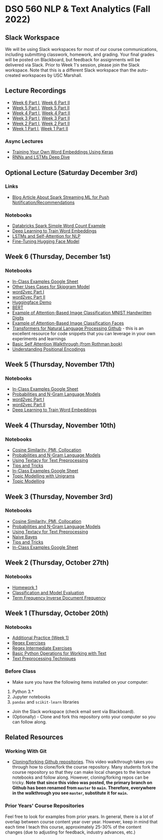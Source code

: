 # DSO 560 NLP & Text Analytics (Fall 2022)

## Slack Workspace
We will be using Slack workspaces for most of our course communications, including submitting classwork, homework, and grading. Your final grades will be posted on Blackboard, but feedback for assignments will be delivered via Slack. Prior to Week 1's session, please join the Slack workspace. 
Note that this is a different Slack workspace than the auto-created workspaces by USC Marshall.

## Lecture Recordings
* [Week 6 Part I](https://usc.zoom.us/rec/share/iyZqWpRPYoFkFbOlul5TrMz1RpJPdOEcMfdAFbuM4AHy-jFjF3E3HeHX4VvgmufF.6LPu5xOkLc_8_pnG?startTime=1669948214000), [Week 6 Part II](https://usc.zoom.us/rec/share/iyZqWpRPYoFkFbOlul5TrMz1RpJPdOEcMfdAFbuM4AHy-jFjF3E3HeHX4VvgmufF.6LPu5xOkLc_8_pnG?startTime=1669958446000)
* [Week 5 Part I](https://usc.zoom.us/rec/share/Sy7dm16dj5OgTGiuxGa6DowpjnpGXUd1d7Q1CXuuZbjUvwfVJifBgilYPxEAiTWk.Kv8m9ubYQr8bDYgl?startTime=1668738718000),
[Week 5 Part II](https://usc.zoom.us/rec/share/VW940Okdpal0Yzyyz5WQSIEuk8cPIbOwPHrDpjOlG60roeZKCrgjHRfXOcfxdBuf.-1jBeVlyb42cMQ-5?startTime=1668747330000)
* [Week 4 Part I](https://usc.zoom.us/rec/share/CGXAyra8UwfyzxypETiqUjDXAX8SgMElCuGbuFsVQlhFlfo5Pd946k6an9_UtXQm.pUslvTLUGHJOz3Nk?startTime=1668133872000), [Week 4 Part II](https://usc.zoom.us/rec/share/CGXAyra8UwfyzxypETiqUjDXAX8SgMElCuGbuFsVQlhFlfo5Pd946k6an9_UtXQm.pUslvTLUGHJOz3Nk?startTime=1668144420000)
* [Week 3 Part I](https://usc.zoom.us/rec/share/u0NN7xtZXHa8-paLNa-B_hZhcxsN8GZ-yd5kVWo_JQKbm_xebqneWzsm1ahHzdoB.zCR8e33-SEM1YoOq?startTime=1667525429000), [Week 3 Part II](https://usc.zoom.us/rec/share/u0NN7xtZXHa8-paLNa-B_hZhcxsN8GZ-yd5kVWo_JQKbm_xebqneWzsm1ahHzdoB.zCR8e33-SEM1YoOq?startTime=1667534474000)
* [Week 2 Part I](https://usc.zoom.us/rec/share/Mj2aTkwUulaE3YKFky3BV01Lnys_5oaWcBxmIXtRSeK4x0vHL8sR312f-H88YEw.BuDBF--SJjX9qhL6?startTime=1666920613000), [Week 2 Part II](https://usc.zoom.us/rec/share/Mj2aTkwUulaE3YKFky3BV01Lnys_5oaWcBxmIXtRSeK4x0vHL8sR312f-H88YEw.BuDBF--SJjX9qhL6?startTime=1666929430000)
* [Week 1 Part I](https://usc.zoom.us/rec/share/yTsORhwrZypUVzg5CICGRJKvDOy0sfDiAWaxCvVBjaywh1tHjFTzVBxHxVSFOgi3.sOwkNasb5G0Ci3YD?startTime=1666315958000), [Week 1 Part II](https://usc.zoom.us/rec/share/yTsORhwrZypUVzg5CICGRJKvDOy0sfDiAWaxCvVBjaywh1tHjFTzVBxHxVSFOgi3.sOwkNasb5G0Ci3YD?startTime=1666324360000)
### Async Lectures

* [Training Your Own Word Embeddings Using Keras](https://youtu.be/Wp-Wb456kSU)
* [RNNs and LSTMs Deep Dive](https://youtu.be/Bt9zoPMzZZQ)

## Optional Lecture (Saturday December 3rd)

### Links
- [Blog Article About Spark Streaming ML for Push Notification/Recommendations](https://headspace.medium.com/infrastructure-design-for-real-time-machine-learning-inference-e140793d6741)
### Notebooks
- [Databricks Spark Simple Word Count Example](https://databricks-prod-cloudfront.cloud.databricks.com/public/4027ec902e239c93eaaa8714f173bcfc/5232729486082968/1540886924384845/4388619205012290/latest.html)
- [Deep Learning to Train Word Embeddings](https://colab.research.google.com/drive/18QPwKMJgulU0wpSKWmUJy9zsJfKRNe0I?usp=sharing)
- [LSTMs and Self-Attention for NLP](https://colab.research.google.com/drive/1YJ7nFGIyjuyUaUHcTs6HrMXr2QzUXiDc?usp=sharing)
- [Fine-Tuning Hugging Face Model](https://colab.research.google.com/drive/1IZ1StimGzh1saoV3Xt9wldPE8lX-bbtX?usp=sharing)


## Week 6 (Thursday, December 1st)
### Notebooks
- [In-Class Examples Google Sheet](https://docs.google.com/spreadsheets/d/1H0hRGyTIBzr-n6A0RSSuvUZ2EFgYoVTa1V12yIjIzCk/edit?usp=sharing)
- [Other Uses Cases for Skipgram Model](https://docs.google.com/presentation/d/1P4uI0SANb_qvl1NXoC8ywS6S1FGg8DXNwwqETx8MbpA/edit?usp=sharing)
- [word2vec Part I](https://colab.research.google.com/drive/1KEhGi7yVGYhIIS2UQ6GLDjSMOTZZWjcf?usp=sharing)
- [word2vec Part II](https://colab.research.google.com/drive/1G4953SyzdwfXR19kZcsjwTy1efEvOrGb?usp=sharing)
- [Huggingface Demo](https://colab.research.google.com/drive/1kP0VUyBipYV4WXE4JeDGxlU9uZRl9EjY)
- [BERT](https://docs.google.com/presentation/d/1CTYSvuGGCElHVcpA9hvGlPgOT6p1XHeRyy71UaJkUnM/edit#slide=id.g104fc23bf1f_0_30)
- [Example of Attention-Based Image Classification MNIST Handwritten Digits](https://github.com/ychennay/attention-facial-recognition/blob/master/MNIST%20Class%20Activation%20Heatmap%20Example.ipynb)
- [Example of Attention-Based Image Classification Faces](https://github.com/ychennay/attention-facial-recognition/blob/master/Vanilla%20Self%20Attention.ipynb)
- [Transformers for Natural Language Processing Github](https://github.com/PacktPublishing/Transformers-for-Natural-Language-Processing) - this is an excellent resource for code snippets that you can leverage in your own experiments and learnings
- [Basic Self Attention Walkthrough (from Rothman book)](https://colab.research.google.com/drive/1VKcVEULBPYQ42uwMCcNzczmsGXoSGZt1?usp=sharing)
- [Understanding Positional Encodings](https://colab.research.google.com/drive/1P1-SDViNp3NFVQ9Z6NtDIrSjBH7pVCTP?usp=sharing)

## Week 5 (Thursday, November 17th)
### Notebooks
- [In-Class Examples Google Sheet](https://docs.google.com/spreadsheets/d/1H0hRGyTIBzr-n6A0RSSuvUZ2EFgYoVTa1V12yIjIzCk/edit?usp=sharing)
- [Probabilities and N-Gram Language Models](https://colab.research.google.com/drive/1j_HwFNjYlkZJeNQosBZYocm7SQaV295k#scrollTo=aWHUN2m1KShX)
- [word2vec Part I](https://colab.research.google.com/drive/1KEhGi7yVGYhIIS2UQ6GLDjSMOTZZWjcf?usp=sharing)
- [word2vec Part II](https://colab.research.google.com/drive/1G4953SyzdwfXR19kZcsjwTy1efEvOrGb?usp=sharing)
- [Deep Learning to Train Word Embeddings](https://colab.research.google.com/drive/18QPwKMJgulU0wpSKWmUJy9zsJfKRNe0I?usp=sharing)

## Week 4 (Thursday, November 10th)
### Notebooks
- [Cosine Similarity, PMI, Collocation](https://colab.research.google.com/drive/1lII4A-7k5ldeM-kxJKCXSjQm--VmOry-?usp=sharing)
- [Probabilities and N-Gram Language Models](https://colab.research.google.com/drive/1j_HwFNjYlkZJeNQosBZYocm7SQaV295k#scrollTo=aWHUN2m1KShX)
- [Using Textacy for Text Preprocessing](https://colab.research.google.com/drive/11CcA0IPWKrRRGUwhqADo2tSW5uk0CAwN?usp=sharing)
- [Tips and Tricks](https://colab.research.google.com/drive/1JEj3tF69_B0XSYNyt9Oei4DSxPqVcaad?usp=sharing)
- [In-Class Examples Google Sheet](https://docs.google.com/spreadsheets/d/1H0hRGyTIBzr-n6A0RSSuvUZ2EFgYoVTa1V12yIjIzCk/edit?usp=sharing)
- [Topic Modelling with Unigrams](https://colab.research.google.com/drive/1mTl6HTTwJmrbqdfkwpHRzifO_vkv6m4I?usp=sharing)
- [Topic Modelling](https://colab.research.google.com/drive/1tnH3a_DtbpMlXUr_X09ezOL2c4ekoNfx?usp=sharing)

## Week 3 (Thursday, November 3rd)
### Notebooks
- [Cosine Similarity, PMI, Collocation](https://colab.research.google.com/drive/1lII4A-7k5ldeM-kxJKCXSjQm--VmOry-?usp=sharing)
- [Probabilities and N-Gram Language Models](https://colab.research.google.com/drive/1j_HwFNjYlkZJeNQosBZYocm7SQaV295k#scrollTo=aWHUN2m1KShX)
- [Using Textacy for Text Preprocessing](https://colab.research.google.com/drive/11CcA0IPWKrRRGUwhqADo2tSW5uk0CAwN?usp=sharing)
- [Naive Bayes](https://colab.research.google.com/drive/1J2XfQEafCLQKO4AVVHeqCVg4nyC74E86?usp=sharing)
- [Tips and Tricks](https://colab.research.google.com/drive/1JEj3tF69_B0XSYNyt9Oei4DSxPqVcaad?usp=sharing)
- [In-Class Examples Google Sheet](https://docs.google.com/spreadsheets/d/1H0hRGyTIBzr-n6A0RSSuvUZ2EFgYoVTa1V12yIjIzCk/edit?usp=sharing)


## Week 2 (Thursday, October 27th)
### Notebooks
- [Homework 1](https://colab.research.google.com/drive/1ZM6EjZdn9z89rzAoue1EYFkN5VkEFNh7?usp=sharing)
- [Classification and Model Evaluation](https://colab.research.google.com/drive/10DnvTA4NvRc1zdYEqZ78Oqv23GqG8BaV?usp=sharing)
- [Term Frequency Inverse Document Frequency](https://colab.research.google.com/drive/1LleH5ZBh9E3kXWAc7a26dYrMGfVz3qXa?usp=sharing)

## Week 1 (Thursday, October 20th)
### Notebooks
- [Additional Practice (Week 1)](https://colab.research.google.com/drive/188c831NLwIJDxOq9gNrr8cetRGeLvyR_?usp=sharing)
- [Regex Exercises](https://colab.research.google.com/drive/1HlAVLTZ0S9qbOlp9NuSarBQpbCe9--hx?usp=sharing)
- [Regex Intermediate Exercises](https://colab.research.google.com/drive/1dFfpoD-7q9bsVUU43W4fhhMRtyTbElLg?usp=sharing)
- [Basic Python Operations for Working with Text](https://colab.research.google.com/drive/1zbS7dyHFexweHXduZxgGpVdRewKf4WJq?usp=sharing)
- [Text Preprocessing Techniques](https://colab.research.google.com/drive/1XGXVjLVd3GuGiC6IHJZ59RONa7jgGHsv?usp=sharing)

### Before Class
* Make sure you have the following items installed on your computer:
1. Python 3.*
2. Jupyter notebooks
3. `pandas` and `scikit-learn` libraries

* Join the Slack workspace (check email sent via Blackboard).
* (Optionally) - Clone and fork this repository onto your computer so you can follow along.

## Related Resources

### Working With Git
* [Cloning/forking Github repositories](https://www.youtube.com/watch?v=vRxUGhMYHGQ). This video walkthrough takes you through how to clone/fork the course repository. Many students fork the course repository so that they can make local changes to the lecture notebooks and follow along. However, cloning/forking repos can be tricky. **Note that since this video was posted, the primary branch on Github has been renamed from `master` to `main`. Therefore, everywhere in the walkthrough you see `master`, substitute it for `main`.**

### Prior Years' Course Repositories

Feel free to look for examples from prior years. In general, there is a lot of overlap between course content year over year. However, keep in mind that each time I teach this course, approximately 25-30% of the content changes (due to adjusting for feedback, industry advances, etc.)

